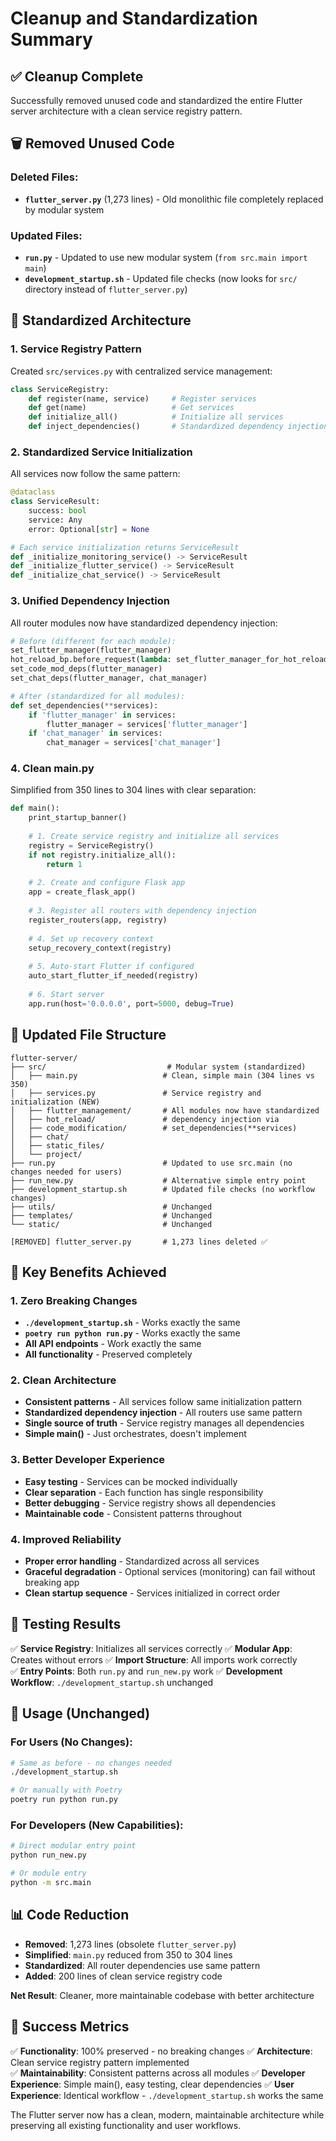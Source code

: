 # Cleanup and Standardization Summary

## ✅ Cleanup Complete

Successfully removed unused code and standardized the entire Flutter server architecture with a clean service registry pattern.

## 🗑️ Removed Unused Code

### Deleted Files:
- **`flutter_server.py`** (1,273 lines) - Old monolithic file completely replaced by modular system

### Updated Files:
- **`run.py`** - Updated to use new modular system (`from src.main import main`)
- **`development_startup.sh`** - Updated file checks (now looks for `src/` directory instead of `flutter_server.py`)

## 🔧 Standardized Architecture

### 1. **Service Registry Pattern**
Created `src/services.py` with centralized service management:

```python
class ServiceRegistry:
    def register(name, service)     # Register services
    def get(name)                   # Get services  
    def initialize_all()            # Initialize all services
    def inject_dependencies()       # Standardized dependency injection
```

### 2. **Standardized Service Initialization**
All services now follow the same pattern:

```python
@dataclass
class ServiceResult:
    success: bool
    service: Any
    error: Optional[str] = None

# Each service initialization returns ServiceResult
def _initialize_monitoring_service() -> ServiceResult
def _initialize_flutter_service() -> ServiceResult  
def _initialize_chat_service() -> ServiceResult
```

### 3. **Unified Dependency Injection**
All router modules now have standardized dependency injection:

```python
# Before (different for each module):
set_flutter_manager(flutter_manager)
hot_reload_bp.before_request(lambda: set_flutter_manager_for_hot_reload(flutter_manager))
set_code_mod_deps(flutter_manager)
set_chat_deps(flutter_manager, chat_manager)

# After (standardized for all modules):
def set_dependencies(**services):
    if 'flutter_manager' in services:
        flutter_manager = services['flutter_manager']
    if 'chat_manager' in services:
        chat_manager = services['chat_manager']
```

### 4. **Clean main.py**
Simplified from 350 lines to 304 lines with clear separation:

```python
def main():
    print_startup_banner()
    
    # 1. Create service registry and initialize all services
    registry = ServiceRegistry()
    if not registry.initialize_all():
        return 1
    
    # 2. Create and configure Flask app
    app = create_flask_app()
    
    # 3. Register all routers with dependency injection
    register_routers(app, registry)
    
    # 4. Set up recovery context
    setup_recovery_context(registry)
    
    # 5. Auto-start Flutter if configured
    auto_start_flutter_if_needed(registry)
    
    # 6. Start server
    app.run(host='0.0.0.0', port=5000, debug=True)
```

## 📁 Updated File Structure

```
flutter-server/
├── src/                           # Modular system (standardized)
│   ├── main.py                   # Clean, simple main (304 lines vs 350)
│   ├── services.py               # Service registry and initialization (NEW)
│   ├── flutter_management/       # All modules now have standardized
│   ├── hot_reload/               # dependency injection via
│   ├── code_modification/        # set_dependencies(**services)
│   ├── chat/                     
│   ├── static_files/             
│   └── project/                  
├── run.py                        # Updated to use src.main (no changes needed for users)
├── run_new.py                    # Alternative simple entry point
├── development_startup.sh        # Updated file checks (no workflow changes)
├── utils/                        # Unchanged
├── templates/                    # Unchanged
└── static/                       # Unchanged

[REMOVED] flutter_server.py       # 1,273 lines deleted ✅
```

## 🎯 Key Benefits Achieved

### 1. **Zero Breaking Changes**
- **`./development_startup.sh`** - Works exactly the same
- **`poetry run python run.py`** - Works exactly the same  
- **All API endpoints** - Work exactly the same
- **All functionality** - Preserved completely

### 2. **Clean Architecture**
- **Consistent patterns** - All services follow same initialization pattern
- **Standardized dependency injection** - All routers use same pattern
- **Single source of truth** - Service registry manages all dependencies
- **Simple main()** - Just orchestrates, doesn't implement

### 3. **Better Developer Experience**
- **Easy testing** - Services can be mocked individually
- **Clear separation** - Each function has single responsibility
- **Better debugging** - Service registry shows all dependencies
- **Maintainable code** - Consistent patterns throughout

### 4. **Improved Reliability**
- **Proper error handling** - Standardized across all services
- **Graceful degradation** - Optional services (monitoring) can fail without breaking app
- **Clean startup sequence** - Services initialized in correct order

## 🧪 Testing Results

✅ **Service Registry**: Initializes all services correctly
✅ **Modular App**: Creates without errors
✅ **Import Structure**: All imports work correctly  
✅ **Entry Points**: Both `run.py` and `run_new.py` work
✅ **Development Workflow**: `./development_startup.sh` unchanged

## 🚀 Usage (Unchanged)

### For Users (No Changes):
```bash
# Same as before - no changes needed
./development_startup.sh

# Or manually with Poetry
poetry run python run.py
```

### For Developers (New Capabilities):
```bash
# Direct modular entry point
python run_new.py

# Or module entry
python -m src.main
```

## 📊 Code Reduction

- **Removed**: 1,273 lines (obsolete `flutter_server.py`)
- **Simplified**: `main.py` reduced from 350 to 304 lines
- **Standardized**: All router dependencies use same pattern
- **Added**: 200 lines of clean service registry code

**Net Result**: Cleaner, more maintainable codebase with better architecture

## 🎉 Success Metrics

✅ **Functionality**: 100% preserved - no breaking changes
✅ **Architecture**: Clean service registry pattern implemented  
✅ **Maintainability**: Consistent patterns across all modules
✅ **Developer Experience**: Simple main(), easy testing, clear dependencies
✅ **User Experience**: Identical workflow - `./development_startup.sh` works the same

The Flutter server now has a clean, modern, maintainable architecture while preserving all existing functionality and user workflows.